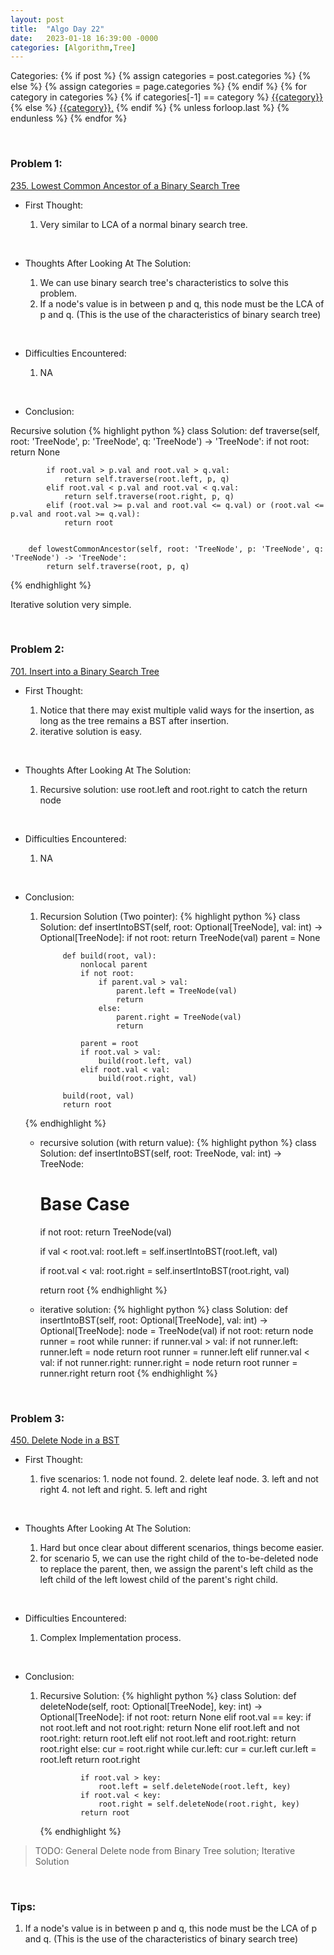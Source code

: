 ```yaml
---
layout: post
title:  "Algo Day 22"
date:   2023-01-18 16:39:00 -0000
categories: [Algorithm,Tree]
---
```


<div class="post-categories">
  Categories:
  {% if post %}
    {% assign categories = post.categories %}
  {% else %}
    {% assign categories = page.categories %}
  {% endif %}
  {% for category in categories %}
    {% if categories[-1] == category %}
        <a href="{{site.baseurl}}/categories/#{{category|slugize}}">{{category}}</a>
    {% else %}
        <a href="{{site.baseurl}}/categories/#{{category|slugize}}">{{category}},</a>
    {% endif %}
  {% unless forloop.last %}&nbsp;{% endunless %}
  {% endfor %}
</div>

&nbsp;

### Problem 1:

[235. Lowest Common Ancestor of a Binary Search Tree](https://leetcode.com/problems/lowest-common-ancestor-of-a-binary-search-tree/)

* First Thought:

  1. Very similar to LCA of a normal binary search tree.

&nbsp;

* Thoughts After Looking At The Solution:

  1. We can use binary search tree's characteristics to solve this problem.
  2. If a node's value is in between p and q, this node must be the LCA of p and q. (This is the use of the characteristics of binary search tree)

&nbsp;

* Difficulties Encountered:

  1. NA

&nbsp;

* Conclusion:

Recursive solution
  {% highlight python %}
    class Solution:
        def traverse(self, root: 'TreeNode', p: 'TreeNode', q: 'TreeNode') -> 'TreeNode':
            if not root:
                return None

            if root.val > p.val and root.val > q.val:
                return self.traverse(root.left, p, q)
            elif root.val < p.val and root.val < q.val:
                return self.traverse(root.right, p, q)
            elif (root.val >= p.val and root.val <= q.val) or (root.val <= p.val and root.val >= q.val):
                return root


        def lowestCommonAncestor(self, root: 'TreeNode', p: 'TreeNode', q: 'TreeNode') -> 'TreeNode':
            return self.traverse(root, p, q)
  {% endhighlight %}

Iterative solution very simple.

&nbsp;

### Problem 2:

[701. Insert into a Binary Search Tree](https://leetcode.com/problems/insert-into-a-binary-search-tree/)

* First Thought:

  1. Notice that there may exist multiple valid ways for the insertion, as long as the tree remains a BST after insertion.
  2. iterative solution is easy.

&nbsp;

* Thoughts After Looking At The Solution:

  1. Recursive solution: use root.left and root.right to catch the return node

&nbsp;

* Difficulties Encountered:

  1. NA

&nbsp;

* Conclusion:
    1. Recursion Solution (Two pointer):
    {% highlight python %}
        class Solution:
            def insertIntoBST(self, root: Optional[TreeNode], val: int) -> Optional[TreeNode]:
                if not root:
                    return TreeNode(val)
                parent = None

                def build(root, val):
                    nonlocal parent
                    if not root:
                        if parent.val > val:
                            parent.left = TreeNode(val)
                            return
                        else:
                            parent.right = TreeNode(val)
                            return 

                    parent = root
                    if root.val > val:
                        build(root.left, val)
                    elif root.val < val:
                        build(root.right, val)

                build(root, val)
                return root
    {% endhighlight %}

    * recursive solution (with return value):
    {% highlight python %}
    class Solution:
    def insertIntoBST(self, root: TreeNode, val: int) -> TreeNode:

        # Base Case
        if not root: return TreeNode(val)

        if val < root.val: 
            root.left = self.insertIntoBST(root.left, val)

        if root.val < val:
            root.right = self.insertIntoBST(root.right, val)

        return root
    {% endhighlight %}

    * iterative solution:
    {% highlight python %}
    class Solution:
    def insertIntoBST(self, root: Optional[TreeNode], val: int) -> Optional[TreeNode]:
        node = TreeNode(val)
        if not root:
            return node
        runner = root
        while runner:
            if runner.val > val:
                if not runner.left:
                    runner.left = node
                    return root
                runner = runner.left
            elif runner.val < val:
                if not runner.right:
                    runner.right = node
                    return root
                runner = runner.right
        return root
    {% endhighlight %}

&nbsp;

### Problem 3:

[450. Delete Node in a BST](https://leetcode.com/problems/delete-node-in-a-bst/)

* First Thought:

  1. five scenarios: 1. node not found. 2. delete leaf node. 3. left and not right 4. not left and right. 5. left and right

&nbsp;

* Thoughts After Looking At The Solution:

  1. Hard but once clear about different scenarios, things become easier.
  2. for scenario 5, we can use the right child of the to-be-deleted node to replace the parent, then, we assign the parent's left child as the left child of the left lowest child of the parent's right child.
  
&nbsp;

* Difficulties Encountered:

  1. Complex Implementation process.

&nbsp;

* Conclusion:

    1. Recursive Solution:
        {% highlight python %}
            class Solution:
                def deleteNode(self, root: Optional[TreeNode], key: int) -> Optional[TreeNode]:
                    if not root:
                        return None
                    elif root.val == key:
                        if not root.left and not root.right:
                            return None
                        elif root.left and not root.right:
                            return root.left
                        elif not root.left and root.right:
                            return root.right
                        else:
                            cur = root.right
                            while cur.left:
                                cur = cur.left
                            cur.left = root.left
                            return root.right
                    
                    if root.val > key:
                        root.left = self.deleteNode(root.left, key)
                    if root.val < key:
                        root.right = self.deleteNode(root.right, key)
                    return root
        {% endhighlight %}

>TODO: General Delete node from Binary Tree solution; Iterative Solution

&nbsp;

### Tips:

1. If a node's value is in between p and q, this node must be the LCA of p and q. (This is the use of the characteristics of binary search tree)